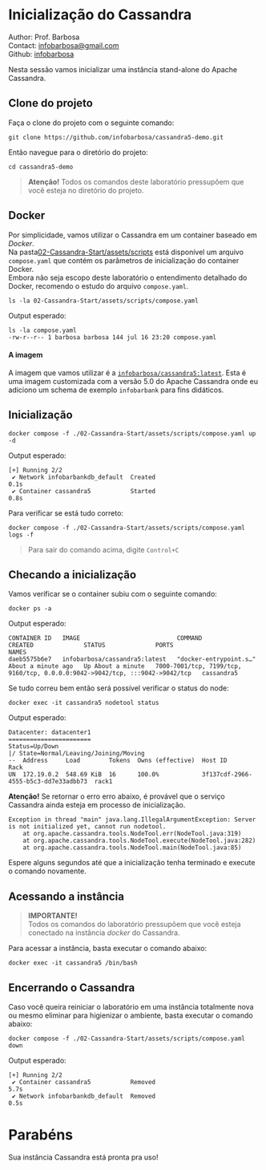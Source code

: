 # Inicialização do Cassandra
Author: Prof. Barbosa<br>
Contact: infobarbosa@gmail.com<br>
Github: [infobarbosa](https://github.com/infobarbosa)

Nesta sessão vamos inicializar uma instância stand-alone do Apache Cassandra.

## Clone do projeto
Faça o clone do projeto com o seguinte comando:
```
git clone https://github.com/infobarbosa/cassandra5-demo.git
```

Então navegue para o diretório do projeto:
```
cd cassandra5-demo
```

> **Atenção!** Todos os comandos deste laboratório pressupõem que você esteja no diretório do projeto.

## Docker
Por simplicidade, vamos utilizar o Cassandra em um container baseado em *Docker*.<br>
Na pasta[02-Cassandra-Start/assets/scripts](./02-Cassandra-Start/assets/scripts) está disponível um arquivo `compose.yaml` que contém os parâmetros de inicialização do container Docker.<br>
Embora não seja escopo deste laboratório o entendimento detalhado do Docker, recomendo o estudo do arquivo `compose.yaml`.

```
ls -la 02-Cassandra-Start/assets/scripts/compose.yaml
```

Output esperado:
```
ls -la compose.yaml
-rw-r--r-- 1 barbosa barbosa 144 jul 16 23:20 compose.yaml
```

#### A imagem
A imagem que vamos utilizar é a [`infobarbosa/cassandra5:latest`](https://hub.docker.com/repository/docker/infobarbosa/cassandra5/general). Esta é uma imagem customizada com a versão 5.0 do Apache Cassandra onde eu adiciono um schema de exemplo `infobarbank` para fins didáticos.

## Inicialização
```
docker compose -f ./02-Cassandra-Start/assets/scripts/compose.yaml up -d
```

Output esperado:
```
[+] Running 2/2
 ✔ Network infobarbankdb_default  Created                                      0.1s 
 ✔ Container cassandra5           Started                                      0.8s 
```

Para verificar se está tudo correto:
```
docker compose -f ./02-Cassandra-Start/assets/scripts/compose.yaml logs -f
```
> Para sair do comando acima, digite `Control+C`

## Checando a inicialização
Vamos verificar se o container subiu com o seguinte comando:
```
docker ps -a
```

Output esperado:
```
CONTAINER ID   IMAGE                           COMMAND                  CREATED              STATUS              PORTS                                                                          NAMES
daeb5575b6e7   infobarbosa/cassandra5:latest   "docker-entrypoint.s…"   About a minute ago   Up About a minute   7000-7001/tcp, 7199/tcp, 9160/tcp, 0.0.0.0:9042->9042/tcp, :::9042->9042/tcp   cassandra5
```

Se tudo correu bem então será possível verificar o status do node:
```
docker exec -it cassandra5 nodetool status
```

Output esperado:
```
Datacenter: datacenter1
=======================
Status=Up/Down
|/ State=Normal/Leaving/Joining/Moving
--  Address     Load        Tokens  Owns (effective)  Host ID                               Rack
UN  172.19.0.2  548.69 KiB  16      100.0%            3f137cdf-2966-4555-b5c3-dd7e33adbb73  rack1
```

**Atenção!** Se retornar o erro erro abaixo, é provável que o serviço Cassandra ainda esteja em processo de inicialização.
```
Exception in thread "main" java.lang.IllegalArgumentException: Server is not initialized yet, cannot run nodetool.
	at org.apache.cassandra.tools.NodeTool.err(NodeTool.java:319)
	at org.apache.cassandra.tools.NodeTool.execute(NodeTool.java:282)
	at org.apache.cassandra.tools.NodeTool.main(NodeTool.java:85)
```
Espere alguns segundos até que a inicialização tenha terminado e execute o comando novamente.

## Acessando a instância
  > **IMPORTANTE!**<br>
  > Todos os comandos do laboratório pressupõem que você esteja conectado na instância *docker* do Cassandra.<br>

Para acessar a instância, basta executar o comando abaixo:
```
docker exec -it cassandra5 /bin/bash
```

## Encerrando o Cassandra
Caso você queira reiniciar o laboratório em uma instância totalmente nova ou mesmo eliminar para higienizar o ambiente, basta executar o comando abaixo:
```
docker compose -f ./02-Cassandra-Start/assets/scripts/compose.yaml down
```

Output esperado:
```
[+] Running 2/2
 ✔ Container cassandra5           Removed                                                                                                                                     5.7s
 ✔ Network infobarbankdb_default  Removed                                                                                                                                     0.5s
 ```

# Parabéns
Sua instância Cassandra está pronta pra uso!
